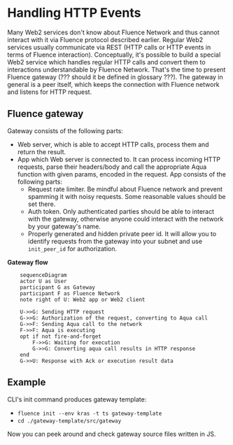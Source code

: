 # Handling HTTP Events

Many Web2 services don't know about Fluence Network and thus cannot interact with it via Fluence protocol described earlier.
Regular Web2 services usually communicate via REST (HTTP calls or HTTP events in terms of Fluence interaction).
Conceptually, it's possible to build a special Web2 service which handles regular HTTP calls and convert them to interactions understandable by Fluence Network.
That's the time to present Fluence gateway (??? should it be defined in glossary ???).
The gateway in general is a peer itself, which keeps the connection with Fluence network and listens for HTTP request.

## Fluence gateway

Gateway consists of the following parts:
- Web server, which is able to accept HTTP calls, process them and return the result.
- App which Web server is connected to. It can process incoming HTTP requests, parse their headers/body and call the appropriate Aqua function with given params, encoded in the request. App consists of the following parts:
  - Request rate limiter. Be mindful about Fluence network and prevent spamming it with noisy requests. Some reasonable values should be set there.
  - Auth token. Only authenticated parties should be able to interact with the gateway, otherwise anyone could interact with the network by your gateway's name.
  - Properly generated and hidden private peer id. It will allow you to identify requests from the gateway into your subnet and use `init_peer_id` for authorization.

**Gateway flow**
```mermaid
    sequenceDiagram
    actor U as User
    participant G as Gateway
    participant F as Fluence Network
    note right of U: Web2 app or Web2 client
    
    U->>G: Sending HTTP request
    G->>G: Authorization of the request, converting to Aqua call
    G->>F: Sending Aqua call to the network
    F->>F: Aqua is executing
    opt if not fire-and-forget
        F->>G: Waiting for execution
        G->>G: Converting aqua call results in HTTP response
    end
    G->>U: Response with Ack or execution result data
```  

## Example

CLI's init command produces gateway template:

- `fluence init --env kras -t ts gateway-template`
- `cd ./gateway-template/src/gateway`

Now you can peek around and check gateway source files written in JS.
